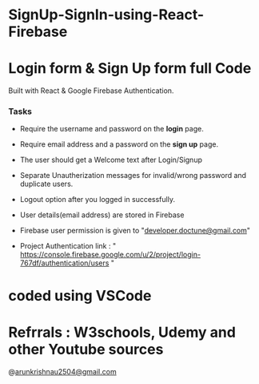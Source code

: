 # SignUp-SignIn-using-React-Firebase

# Login form & Sign Up form full Code

Built with React & Google Firebase Authentication.

### Tasks

* Require the username and password on the **login** page.
* Require email address and a password on the **sign up** page.
* The user should get a Welcome text after Login/Signup
* Separate Unautherization messages for invalid/wrong password and duplicate users.
* Logout option after you logged in successfully.  
* User details(email address) are stored in Firebase 
* Firebase user permission is given to "developer.doctune@gmail.com"

* Project Authentication link : " https://console.firebase.google.com/u/2/project/login-767df/authentication/users "


# coded using VSCode

# Refrrals : W3schools, Udemy and other Youtube sources



@arunkrishnau2504@gmail.com
